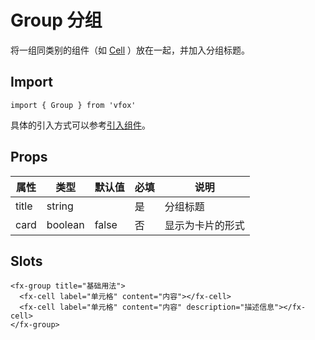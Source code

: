 # Group 分组

将一组同类别的组件（如 [Cell](./Cell.md) ）放在一起，并加入分组标题。

## Import

```
import { Group } from 'vfox'
```

具体的引入方式可以参考[引入组件](../guide/import.md)。

## Props

| 属性  | 类型    | 默认值 | 必填 | 说明             |
| ----- | ------- | ------ | ---- | ---------------- |
| title | string  |        | 是   | 分组标题         |
| card  | boolean | false  | 否   | 显示为卡片的形式 |

## Slots

```
<fx-group title="基础用法">
  <fx-cell label="单元格" content="内容"></fx-cell>
  <fx-cell label="单元格" content="内容" description="描述信息"></fx-cell>
</fx-group>
```
